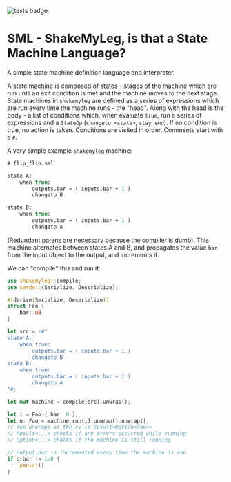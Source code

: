 ![tests badge](https://github.com/cbosoft/sml/actions/workflows/tests.yml/badge.svg)
# SML - ShakeMyLeg, is that a State Machine Language?

A simple state machine definition language and interpreter.

A state machine is composed of states - stages of the machine which are run until an exit condition is met and the machine moves to the next stage. State machines in `shakemyleg` are defined as a series of expressions which are run every time the machine runs - the "head". Along with the head is the body - a list of conditions which, when evaluate `true`, run a series of expressions and a `StateOp` (`changeto <state>`, `stay`, `end`). If no condition is true, no action is taken. Conditions are visited in order. Comments start with a `#`.

A very simple example `shakemyleg` machine:
```sml
# flip_flip.sml

state A:
    when true:
        outputs.bar = ( inputs.bar + 1 )
        changeto B

state B:
    when true:
        outputs.bar = ( inputs.bar + 1 )
        changeto A
```

(Redundant parens are necessary because the compiler is dumb). This machine alternates between states A and B, and propagates the value `bar` from the input object to the output, and increments it.

We can "compile" this and run it:
```rust
use shakemyleg::compile;
use serde::{Serialize, Deserialize};

#[derive(Serialize, Deserialize)]
struct Foo {
    bar: u8
}

let src = r#"
state A:
    when true:
        outputs.bar = ( inputs.bar + 1 )
        changeto B
state B:
    when true:
        outputs.bar = ( inputs.bar + 1 )
        changeto A
"#;

let mut machine = compile(src).unwrap();

let i = Foo { bar: 0 };
let o: Foo = machine.run(i).unwrap().unwrap();
// Two unwraps as the rv is Result<Option<Foo>>
// Result<...> checks if any errors occurred while running
// Option<...> checks if the machine is still running

// output.bar is incremented every time the machine is run
if o.bar != 1u8 {
    panic!();
}
```
